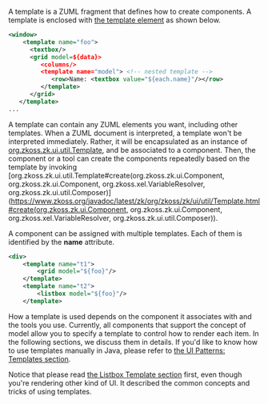 A template is a ZUML fragment that defines how to create components. A
template is enclosed with [the template element](/zuml_ref/template) as shown
below.

```xml
<window>
    <template name="foo">
      <textbox/>
      <grid model=${data}>
         <columns/>
         <template name="model"> <!-- nested template -->
            <row>Name: <textbox value="${each.name}"/></row>
         </template>
      </grid>
   </template>
...
```

A template can contain any ZUML elements you want, including other
templates. When a ZUML document is interpreted, a template won't be
interpreted immediately. Rather, it will be encapsulated as an instance
of [org.zkoss.zk.ui.util.Template](https://www.zkoss.org/javadoc/latest/zk/org/zkoss/zk/ui/util/Template.html),
and be associated to a component. Then, the component or a tool can
create the components repeatedly based on the template by invoking
[org.zkoss.zk.ui.util.Template#create(org.zkoss.zk.ui.Component, org.zkoss.zk.ui.Component, org.zkoss.xel.VariableResolver, org.zkoss.zk.ui.util.Composer)](https://www.zkoss.org/javadoc/latest/zk/org/zkoss/zk/ui/util/Template.html#create(org.zkoss.zk.ui.Component, org.zkoss.zk.ui.Component, org.zkoss.xel.VariableResolver, org.zkoss.zk.ui.util.Composer)).

A component can be assigned with multiple templates. Each of them is
identified by the **name** attribute.

```xml
<div>
    <template name="t1">
        <grid model="${foo}"/>
    </template>
    <template name="t2">
        <listbox model="${foo}"/>
    </template>
```

How a template is used depends on the component it associates with and
the tools you use. Currently, all components that support the concept of
model allow you to specify a template to control how to render each
item. In the following sections, we discuss them in details. If you'd
like to know how to use templates manually in Java, please refer to [the UI Patterns: Templates section]({{site.baseurl}}/zk_dev_ref/ui_patterns/templates).

Notice that please read [the Listbox Template section]({{site.baseurl}}/zk_dev_ref/mvc/listbox_template)
first, even though you're rendering other kind of UI. It described the
common concepts and tricks of using templates.
